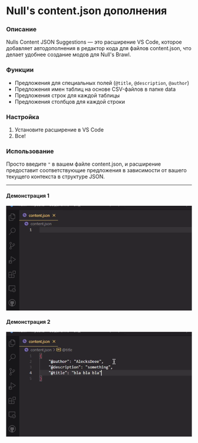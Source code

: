 # Null's сontent.json дополнения

### Описание
Nulls Content JSON Suggestions — это расширение VS Code, которое добавляет автодополнения в редактор кода для файлов content.json, что делает удобнее создание модов для Null's Brawl.

### Функции
- Предложения для специальных полей (`@title`, `@description`, `@author`)
- Предложения имен таблиц на основе CSV-файлов в папке data
- Предложения строк для каждой таблицы
- Предложения столбцов для каждой строки

### Настройка
1. Установите расширение в VS Code
2. Все!

### Использование
Просто введите `"` в вашем файле content.json, и расширение предоставит соответствующие предложения в зависимости от вашего текущего контекста в структуре JSON.

---
#### Демонстрация 1
![Showcase](https://raw.githubusercontent.com/AlecksDeee/nulls-content-json-suggestions/refs/heads/master/showcase.gif)
#### Демонстрация 2
![Showcase2](https://raw.githubusercontent.com/AlecksDeee/nulls-content-json-suggestions/refs/heads/master/showcase2.gif)

